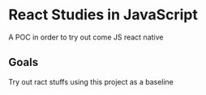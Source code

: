 # React Studies in JavaScript
A POC in order to try out come JS react native


## Goals
Try out ract stuffs using this project as a baseline
